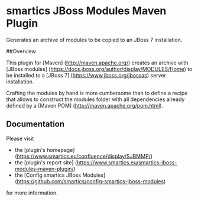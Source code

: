 smartics JBoss Modules Maven Plugin
===================================

Generates an archive of modules to be copied to an JBoss 7 installation.

##Overview

This plugin for [Maven] (http://maven.apache.org/) creates an archive with [JBoss modules] (https://docs.jboss.org/author/display/MODULES/Home) to be installed to a [JBoss 7] (https://www.jboss.org/jbossas) server installation.

Crafting the modules by hand is more cumbersome than to define a recipe that allows to construct the modules folder with all dependencies already defined by a [Maven POM] (http://maven.apache.org/pom.html).

## Documentation

Please visit

  * the [plugin's homepage] (https://www.smartics.eu/confluence/display/SJBMMP/)
  * the [plugin's report site] (https://www.smartics.eu/smartics-jboss-modules-maven-plugin/)
  * the [Config smartics JBoss Modules] (https://github.com/smartics/config-smartics-jboss-modules)

for more information.






